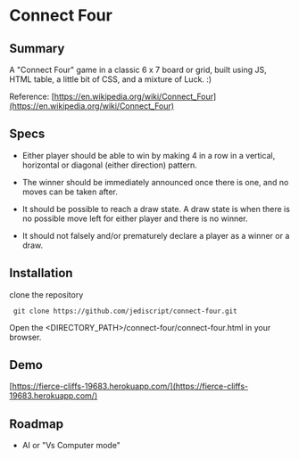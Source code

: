# Connect Four


## Summary

A "Connect Four" game in a classic 6 x 7 board or grid, built using JS, HTML table, a little bit of CSS, and a mixture of Luck. :)

Reference: [https://en.wikipedia.org/wiki/Connect_Four](https://en.wikipedia.org/wiki/Connect_Four)


## Specs

* Either player should be able to win by making 4 in a row in a vertical, horizontal or diagonal (either direction) pattern.

* The winner should be immediately announced once there is one, and no moves can be taken after.

* It should be possible to reach a draw state. A draw state is when there is no possible move left for either player and there is no winner.

* It should not falsely and/or prematurely declare a player as a winner or a draw.


## Installation

clone the repository

     git clone https://github.com/jediscript/connect-four.git

Open the \<DIRECTORY_PATH\>/connect-four/connect-four.html in your browser.

## Demo

[https://fierce-cliffs-19683.herokuapp.com/](https://fierce-cliffs-19683.herokuapp.com/)


## Roadmap

* AI or "Vs Computer mode"